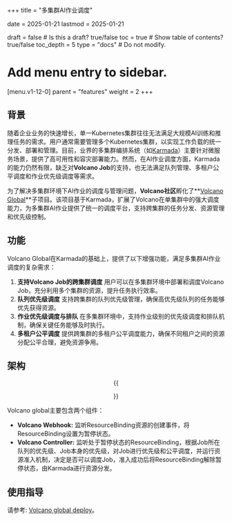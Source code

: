 +++
title = "多集群AI作业调度"

date = 2025-01-21
lastmod = 2025-01-21

draft = false  # Is this a draft? true/false
toc = true  # Show table of contents? true/false
toc_depth = 5
type = "docs"  # Do not modify.

# Add menu entry to sidebar.
[menu.v1-12-0]
  parent = "features"
  weight = 2
+++

## 背景

随着企业业务的快速增长，单一Kubernetes集群往往无法满足大规模AI训练和推理任务的需求。用户通常需要管理多个Kubernetes集群，以实现工作负载的统一分发、部署和管理。目前，业界的多集群编排系统（如[Karmada](https://karmada.io/)）主要针对微服务场景，提供了高可用性和容灾部署能力。然而，在AI作业调度方面，Karmada的能力仍然有限，缺乏对**Volcano Job**的支持，也无法满足队列管理、多租户公平调度和作业优先级调度等需求。

为了解决多集群环境下AI作业的调度与管理问题，**Volcano社区**孵化了**[Volcano Global](https://github.com/volcano-sh/volcano-global)**子项目。该项目基于Karmada，扩展了Volcano在单集群中的强大调度能力，为多集群AI作业提供了统一的调度平台，支持跨集群的任务分发、资源管理和优先级控制。

## 功能

Volcano Global在Karmada的基础上，提供了以下增强功能，满足多集群AI作业调度的复杂需求：

1. **支持Volcano Job的跨集群调度**
   用户可以在多集群环境中部署和调度Volcano Job，充分利用多个集群的资源，提升任务执行效率。
2. **队列优先级调度**
   支持跨集群的队列优先级管理，确保高优先级队列的任务能够优先获得资源。
3. **作业优先级调度与排队**
   在多集群环境中，支持作业级别的优先级调度和排队机制，确保关键任务能够及时执行。
4. **多租户公平调度**
   提供跨集群的多租户公平调度能力，确保不同租户之间的资源分配公平合理，避免资源争用。

## 架构

<div style="text-align: center;"> {{<figure library="1" src="./multi-cluster/volcano_global_design.svg">}}
</div>

Volcano global主要包含两个组件：

- **Volcano Webhook:** 监听ResourceBinding资源的创建事件，将ResourceBinding设置为暂停状态。
- **Volcano Controller:** 监听处于暂停状态的ResourceBinding，根据Job所在队列的优先级、Job本身的优先级，对Job进行优先级和公平调度，并运行资源准入机制，决定是否可以调度Job，准入成功后将ResourceBinding解除暂停状态，由Karmada进行资源分发。

## 使用指导

请参考: [Volcano global deploy](https://github.com/volcano-sh/volcano-global/blob/main/docs/deploy/README.md)。
